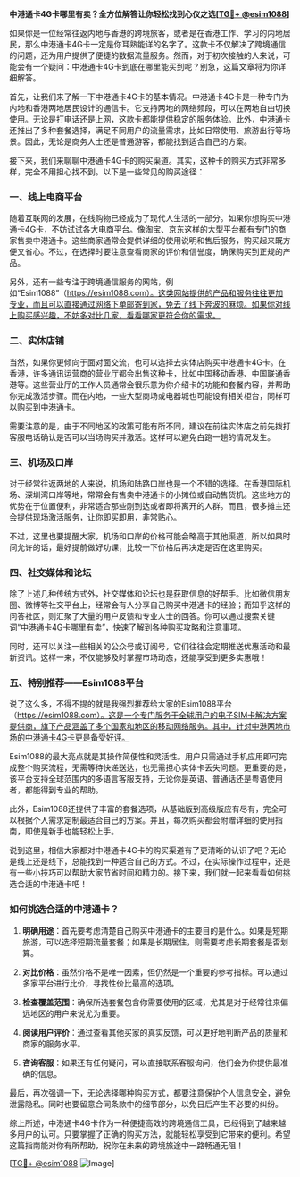 **中港通卡4G卡哪里有卖？全方位解答让你轻松找到心仪之选[[TG💪+ @esim1088](https://t.me/s/esim1088)]**

如果你是一位经常往返内地与香港的跨境旅客，或者是在香港工作、学习的内地居民，那么中港通卡4G卡一定是你耳熟能详的名字了。这款卡不仅解决了跨境通信的问题，还为用户提供了便捷的数据流量服务。然而，对于初次接触的人来说，可能会有一个疑问：中港通卡4G卡到底在哪里能买到呢？别急，这篇文章将为你详细解答。

首先，让我们来了解一下中港通卡4G卡的基本情况。中港通卡4G卡是一种专门为内地和香港两地居民设计的通信卡。它支持两地的网络频段，可以在两地自由切换使用。无论是打电话还是上网，这款卡都能提供稳定的服务体验。此外，中港通卡还推出了多种套餐选择，满足不同用户的流量需求，比如日常使用、旅游出行等场景。因此，无论是商务人士还是普通游客，都能找到适合自己的方案。

接下来，我们来聊聊中港通卡4G卡的购买渠道。其实，这种卡的购买方式非常多样，完全不用担心找不到。以下是一些常见的购买途径：

### 一、线上电商平台

随着互联网的发展，在线购物已经成为了现代人生活的一部分。如果你想购买中港通卡4G卡，不妨试试各大电商平台。像淘宝、京东这样的大型平台都有专门的商家售卖中港通卡。这些商家通常会提供详细的使用说明和售后服务，购买起来既方便又省心。不过，在选择时要注意查看商家的评价和信誉度，确保购买到正规的产品。

另外，还有一些专注于跨境通信服务的网站，例如“Esim1088”（https://esim1088.com）。这类网站提供的产品和服务往往更加专业，而且可以直接通过网络下单邮寄到家，免去了线下奔波的麻烦。如果你对线上购买感兴趣，不妨多对比几家，看看哪家更符合你的需求。

### 二、实体店铺

当然，如果你更倾向于面对面交流，也可以选择去实体店购买中港通卡4G卡。在香港，许多通讯运营商的营业厅都会出售这种卡，比如中国移动香港、中国联通香港等。这些营业厅的工作人员通常会很乐意为你介绍卡的功能和套餐内容，并帮助你完成激活步骤。而在内地，一些大型商场或电器城也可能设有相关柜台，同样可以购买到中港通卡。

需要注意的是，由于不同地区的政策可能有所不同，建议在前往实体店之前先拨打客服电话确认是否可以当场购买并激活。这样可以避免白跑一趟的情况发生。

### 三、机场及口岸

对于经常往返两地的人来说，机场和陆路口岸也是一个不错的选择。在香港国际机场、深圳湾口岸等地，常常会有售卖中港通卡的小摊位或自动售货机。这些地方的优势在于位置便利，非常适合那些刚到达或者即将离开的人群。而且，很多摊主还会提供现场激活服务，让你即买即用，非常贴心。

不过，这里也要提醒大家，机场和口岸的价格可能会略高于其他渠道，所以如果时间允许的话，最好提前做好功课，比较一下价格后再决定是否在这里购买。

### 四、社交媒体和论坛

除了上述几种传统方式外，社交媒体和论坛也是获取信息的好帮手。比如微信朋友圈、微博等社交平台上，经常会有人分享自己购买中港通卡的经验；而知乎这样的问答社区，则汇聚了大量的用户反馈和专业人士的回答。你可以通过搜索关键词“中港通卡4G卡哪里有卖”，快速了解到各种购买攻略和注意事项。

同时，还可以关注一些相关的公众号或订阅号，它们往往会定期推送优惠活动和最新资讯。这样一来，不仅能够及时掌握市场动态，还能享受到更多实惠哦！

### 五、特别推荐——Esim1088平台

说了这么多，不得不提的就是我强烈推荐给大家的Esim1088平台（https://esim1088.com）。这是一个专门服务于全球用户的电子SIM卡解决方案提供商，旗下产品涵盖了多个国家和地区的移动网络服务。其中，针对中港两地市场的中港通卡4G卡更是备受好评。

Esim1088的最大亮点就是其操作简便性和灵活性。用户只需通过手机应用即可完成整个购买流程，无需等待快递送达，也无需担心实体卡丢失问题。更重要的是，该平台支持全球范围内的多语言客服支持，无论你是英语、普通话还是粤语使用者，都能得到专业的帮助。

此外，Esim1088还提供了丰富的套餐选项，从基础版到高级版应有尽有，完全可以根据个人需求定制最适合自己的方案。并且，每次购买都会附赠详细的使用指南，即使是新手也能轻松上手。

说到这里，相信大家都对中港通卡4G卡的购买渠道有了更清晰的认识了吧？无论是线上还是线下，总能找到一种适合自己的方式。不过，在实际操作过程中，还是有一些小技巧可以帮助大家节省时间和精力的。接下来，我们就一起来看看如何挑选合适的中港通卡吧！

### 如何挑选合适的中港通卡？

1. **明确用途**：首先要考虑清楚自己购买中港通卡的主要目的是什么。如果是短期旅游，可以选择短期流量套餐；如果是长期居住，则需要考虑长期套餐是否划算。
   
2. **对比价格**：虽然价格不是唯一因素，但仍然是一个重要的参考指标。可以通过多家平台进行比价，寻找性价比最高的选项。

3. **检查覆盖范围**：确保所选套餐包含你需要使用的区域，尤其是对于经常往来偏远地区的用户来说尤为重要。

4. **阅读用户评价**：通过查看其他买家的真实反馈，可以更好地判断产品的质量和商家的服务水平。

5. **咨询客服**：如果还有任何疑问，可以直接联系客服询问，他们会为你提供最准确的信息。

最后，再次强调一下，无论选择哪种购买方式，都要注意保护个人信息安全，避免泄露隐私。同时也要留意合同条款中的细节部分，以免日后产生不必要的纠纷。

综上所述，中港通卡4G卡作为一种便捷高效的跨境通信工具，已经得到了越来越多用户的认可。只要掌握了正确的购买方法，就能轻松享受到它带来的便利。希望这篇指南能对你有所帮助，祝你在未来的跨境旅途中一路畅通无阻！

[[TG💪+ @esim1088](https://t.me/s/esim1088) ![Image](https://i.postimg.cc/4NQfJmqS/Snipaste-2025-05-13-00-14-12.png)]